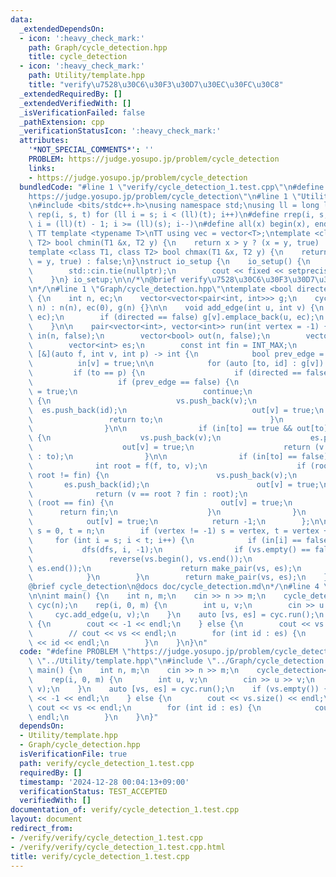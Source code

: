 ```yaml
---
data:
  _extendedDependsOn:
  - icon: ':heavy_check_mark:'
    path: Graph/cycle_detection.hpp
    title: cycle_detection
  - icon: ':heavy_check_mark:'
    path: Utility/template.hpp
    title: "verify\u7528\u30C6\u30F3\u30D7\u30EC\u30FC\u30C8"
  _extendedRequiredBy: []
  _extendedVerifiedWith: []
  _isVerificationFailed: false
  _pathExtension: cpp
  _verificationStatusIcon: ':heavy_check_mark:'
  attributes:
    '*NOT_SPECIAL_COMMENTS*': ''
    PROBLEM: https://judge.yosupo.jp/problem/cycle_detection
    links:
    - https://judge.yosupo.jp/problem/cycle_detection
  bundledCode: "#line 1 \"verify/cycle_detection_1.test.cpp\"\n#define PROBLEM \"\
    https://judge.yosupo.jp/problem/cycle_detection\"\n#line 1 \"Utility/template.hpp\"\
    \n#include <bits/stdc++.h>\nusing namespace std;\nusing ll = long long;\n#define\
    \ rep(i, s, t) for (ll i = s; i < (ll)(t); i++)\n#define rrep(i, s, t) for (ll\
    \ i = (ll)(t) - 1; i >= (ll)(s); i--)\n#define all(x) begin(x), end(x)\n\n#define\
    \ TT template <typename T>\nTT using vec = vector<T>;\ntemplate <class T1, class\
    \ T2> bool chmin(T1 &x, T2 y) {\n    return x > y ? (x = y, true) : false;\n}\n\
    template <class T1, class T2> bool chmax(T1 &x, T2 y) {\n    return x < y ? (x\
    \ = y, true) : false;\n}\nstruct io_setup {\n    io_setup() {\n        ios::sync_with_stdio(false);\n\
    \        std::cin.tie(nullptr);\n        cout << fixed << setprecision(15);\n\
    \    }\n} io_setup;\n\n/*\n@brief verify\u7528\u30C6\u30F3\u30D7\u30EC\u30FC\u30C8\
    \n*/\n#line 1 \"Graph/cycle_detection.hpp\"\ntemplate <bool directed> struct cycle_detection\
    \ {\n    int n, ec;\n    vector<vector<pair<int, int>>> g;\n    cycle_detection(int\
    \ n) : n(n), ec(0), g(n) {}\n\n    void add_edge(int u, int v) {\n        g[u].emplace_back(v,\
    \ ec);\n        if (directed == false) g[v].emplace_back(u, ec);\n        ec++;\n\
    \    }\n\n    pair<vector<int>, vector<int>> run(int vertex = -1) {\n        vector<bool>\
    \ in(n, false);\n        vector<bool> out(n, false);\n        vector<int> vs;\n\
    \        vector<int> es;\n        const int fin = INT_MAX;\n        auto dfs =\
    \ [&](auto f, int v, int p) -> int {\n            bool prev_edge = false;\n  \
    \          in[v] = true;\n\n            for (auto [to, id] : g[v]) {\n       \
    \         if (to == p) {\n                    if (directed == false) {\n     \
    \                   if (prev_edge == false) {\n                            prev_edge\
    \ = true;\n                            continue;\n                        } else\
    \ {\n                            vs.push_back(v);\n                          \
    \  es.push_back(id);\n                            out[v] = true;\n           \
    \                 return to;\n                        }\n                    }\n\
    \                }\n\n                if (in[to] == true && out[to] == false)\
    \ {\n                    vs.push_back(v);\n                    es.push_back(id);\n\
    \                    out[v] = true;\n                    return (v == to ? fin\
    \ : to);\n                }\n\n                if (in[to] == false) {\n      \
    \              int root = f(f, to, v);\n                    if (root != -1 &&\
    \ root != fin) {\n                        vs.push_back(v);\n                 \
    \       es.push_back(id);\n                        out[v] = true;\n          \
    \              return (v == root ? fin : root);\n                    } else if\
    \ (root == fin) {\n                        out[v] = true;\n                  \
    \      return fin;\n                    }\n                }\n            }\n\
    \            out[v] = true;\n            return -1;\n        };\n\n        int\
    \ s = 0, t = n;\n        if (vertex != -1) s = vertex, t = vertex + 1;\n\n   \
    \     for (int i = s; i < t; i++) {\n            if (in[i] == false) {\n     \
    \           dfs(dfs, i, -1);\n                if (vs.empty() == false) {\n   \
    \                 reverse(vs.begin(), vs.end());\n                    reverse(es.begin(),\
    \ es.end());\n                    return make_pair(vs, es);\n                }\n\
    \            }\n        }\n        return make_pair(vs, es);\n    }\n};\n/*\n\
    @brief cycle_detection\n@docs doc/cycle_detection.md\n*/\n#line 4 \"verify/cycle_detection_1.test.cpp\"\
    \n\nint main() {\n    int n, m;\n    cin >> n >> m;\n    cycle_detection<true>\
    \ cyc(n);\n    rep(i, 0, m) {\n        int u, v;\n        cin >> u >> v;\n   \
    \     cyc.add_edge(u, v);\n    }\n    auto [vs, es] = cyc.run();\n    if (vs.empty())\
    \ {\n        cout << -1 << endl;\n    } else {\n        cout << vs.size() << endl;\n\
    \        // cout << vs << endl;\n        for (int id : es) {\n            cout\
    \ << id << endl;\n        }\n    }\n}\n"
  code: "#define PROBLEM \"https://judge.yosupo.jp/problem/cycle_detection\"\n#include\
    \ \"../Utility/template.hpp\"\n#include \"../Graph/cycle_detection.hpp\"\n\nint\
    \ main() {\n    int n, m;\n    cin >> n >> m;\n    cycle_detection<true> cyc(n);\n\
    \    rep(i, 0, m) {\n        int u, v;\n        cin >> u >> v;\n        cyc.add_edge(u,\
    \ v);\n    }\n    auto [vs, es] = cyc.run();\n    if (vs.empty()) {\n        cout\
    \ << -1 << endl;\n    } else {\n        cout << vs.size() << endl;\n        //\
    \ cout << vs << endl;\n        for (int id : es) {\n            cout << id <<\
    \ endl;\n        }\n    }\n}"
  dependsOn:
  - Utility/template.hpp
  - Graph/cycle_detection.hpp
  isVerificationFile: true
  path: verify/cycle_detection_1.test.cpp
  requiredBy: []
  timestamp: '2024-12-28 00:04:13+09:00'
  verificationStatus: TEST_ACCEPTED
  verifiedWith: []
documentation_of: verify/cycle_detection_1.test.cpp
layout: document
redirect_from:
- /verify/verify/cycle_detection_1.test.cpp
- /verify/verify/cycle_detection_1.test.cpp.html
title: verify/cycle_detection_1.test.cpp
---
```

